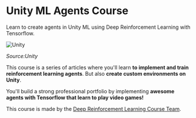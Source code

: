 # Unity ML Agents Course
Learn to create agents in Unity ML using Deep Reinforcement Learning with Tensorflow.

<img src="https://raw.githubusercontent.com/Unity-Technologies/ml-agents/master/docs/images/image-banner.png" alt="Unity"/>

_Source:Unity_

This course is a series of articles where you'll learn **to implement and train reinforcement learning agents**. But also **create custom environments on Unity**.

You'll build a strong professional portfolio by implementing **awesome agents with Tensorflow that learn to play video games!**

This course is made by the [Deep Reinforcement Learning Course Team](https://github.com/simoninithomas/Deep_reinforcement_learning_Course).
